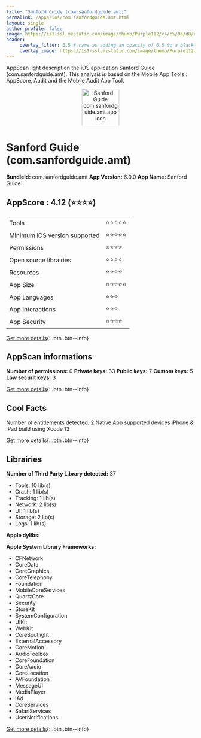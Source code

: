 ```yaml
---
title: "Sanford Guide (com.sanfordguide.amt)"
permalink: /apps/ios/com.sanfordguide.amt.html
layout: single
author_profile: false
image: https://is1-ssl.mzstatic.com/image/thumb/Purple112/v4/c5/0a/d8/c50ad8fb-7554-cc1d-4ec7-474f4924acfa/AppIcon-1x_U007emarketing-0-10-0-85-220.png/512x512bb.jpg
header: 
     overlay_filter: 0.5 # same as adding an opacity of 0.5 to a black background
     overlay_image: https://is1-ssl.mzstatic.com/image/thumb/Purple112/v4/c5/0a/d8/c50ad8fb-7554-cc1d-4ec7-474f4924acfa/AppIcon-1x_U007emarketing-0-10-0-85-220.png/512x512bb.jpg
---
```

AppScan light description the iOS application Sanford Guide (com.sanfordguide.amt). This analysis is based on the Mobile App Tools : AppScore, Audit and the Mobile Audit App Tool.

  
  
<div style="text-align: center;"><img src="https://is1-ssl.mzstatic.com/image/thumb/Purple112/v4/c5/0a/d8/c50ad8fb-7554-cc1d-4ec7-474f4924acfa/AppIcon-1x_U007emarketing-0-10-0-85-220.png/512x512bb.jpg" width="100" height="100" alt="Sanford Guide com.sanfordguide.amt app icon"></div>  
  
# Sanford Guide (com.sanfordguide.amt)

**BundleId:** com.sanfordguide.amt
**App Version:** 6.0.0
**App Name:** Sanford Guide


## AppScore : 4.12 (⭐️⭐️⭐️⭐️) 

<table>
<tr><td> Tools </td><td> ⭐️⭐️⭐️⭐️⭐️ </td></tr>
<tr><td> Minimum iOS version supported </td><td> ⭐️⭐️⭐️⭐️⭐️ </td></tr>
<tr><td> Permissions </td><td> ⭐️⭐️⭐️⭐️ </td></tr>
<tr><td> Open source librairies </td><td> ⭐️⭐️⭐️⭐️ </td></tr>
<tr><td> Resources </td><td> ⭐️⭐️⭐️⭐️ </td></tr>
<tr><td> App Size </td><td> ⭐️⭐️⭐️⭐️⭐️ </td></tr>
<tr><td> App Languages </td><td> ⭐️⭐️⭐️ </td></tr>
<tr><td> App Interactions </td><td> ⭐️⭐️⭐️ </td></tr>
<tr><td> App Security </td><td> ⭐️⭐️⭐️⭐️ </td></tr>
</table>

[Get more details](/pricing.html){: .btn .btn--info}  
  
## AppScan informations 

**Number of permissions:** 0
**Private keys:** 33
**Public keys:** 7
**Custom keys:** 5
**Low securit keys:** 3
  
[Get more details](/pricing.html){: .btn .btn--info}

## Cool Facts

Number of entitlements detected: 2
Native App
supported devices iPhone & iPad
build using Xcode 13
  
[Get more details](/pricing.html){: .btn .btn--info}

## Librairies 
**Number of Third Party Library detected:** 37
- Tools: 10 lib(s)
- Crash: 1 lib(s)
- Tracking: 1 lib(s)
- Network: 2 lib(s)
- UI: 1 lib(s)
- Storage: 2 lib(s)
- Logs: 1 lib(s)

**Apple dylibs:**


**Apple System Library Frameworks:**
- CFNetwork
- CoreData
- CoreGraphics
- CoreTelephony
- Foundation
- MobileCoreServices
- QuartzCore
- Security
- StoreKit
- SystemConfiguration
- UIKit
- WebKit
- CoreSpotlight
- ExternalAccessory
- CoreMotion
- AudioToolbox
- CoreFoundation
- CoreAudio
- CoreLocation
- AVFoundation
- MessageUI
- MediaPlayer
- iAd
- CoreServices
- SafariServices
- UserNotifications


  
[Get more details](/pricing.html){: .btn .btn--info}

